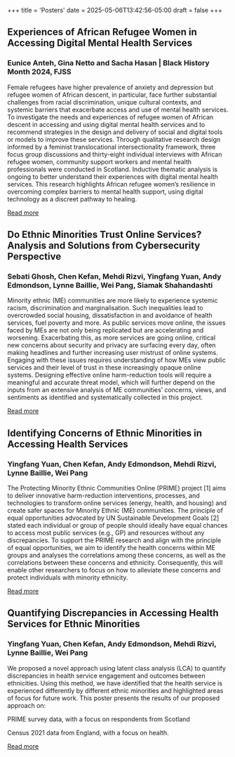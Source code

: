 +++
title = 'Posters'
date = 2025-05-06T13:42:56-05:00
draft = false
+++
## Experiences of African Refugee Women in Accessing Digital Mental Health Services
 
### Eunice Anteh, Gina Netto and Sacha Hasan | Black History Month 2024, FJSS

Female refugees have higher prevalence of anxiety and depression but refugee women of African descent, in particular, face further substantial challenges from racial discrimination, unique cultural contexts, and systemic barriers that exacerbate access and use of mental health services. To investigate the needs and experiences of refugee women of African descent in accessing and using digital mental health services and to recommend strategies in the design and delivery of social and digital tools or models to improve these services. Through qualitative research design informed by a feminist translocational intersectionality framework, three focus group discussions and thirty-eight individual interviews with African refugee women, community support workers and mental health professionals were conducted in Scotland. Inductive thematic analysis is ongoing to better understand their experiences with digital mental health services. This research highlights African refugee women’s resilience in overcoming complex barriers to mental health support, using digital technology as a discreet pathway to healing.

<a href="https://acrobat.adobe.com/id/urn:aaid:sc:us:8ef7b9b1-1ef6-4cff-b536-28154f8aa55f?viewer%21megaVerb=group-discover" target="_blank" class="btn btn-primary ">Read more</a>

## Do Ethnic Minorities Trust Online Services? Analysis and Solutions from Cybersecurity Perspective

### Sebati Ghosh, Chen Kefan, Mehdi Rizvi, Yingfang Yuan, Andy Edmondson, Lynne Baillie, Wei Pang, Siamak Shahandashti

Minority ethnic (ME) communities are more likely to experience systemic racism, discrimination and marginalisation. Such inequalities lead to overcrowded social housing, dissatisfaction in and avoidance of health services, fuel poverty and more. As public services move online, the issues faced by MEs are not only being replicated but are accelerating and worsening. Exacerbating this, as more services are going online, critical new concerns about security and privacy are surfacing every day, often making headlines and further increasing user mistrust of online systems. Engaging with these issues requires understanding of how MEs view public services and their level of trust in these increasingly opaque online systems. Designing effective online harm-reduction tools will require a meaningful and accurate threat model, which will further depend on the inputs from an extensive analysis of ME communities’ concerns, views, and sentiments as identified and systematically collected in this project.

<a href="https://www.dropbox.com/scl/fi/tv7r378g3xrv39t91f08l/SICSA-Poster-for-PRIME-website-1-1.pdf?rlkey=ofa7m95q59h8n7c1wkkqyk5c5&e=2&st=u37aeaue&dl=0" target="_blank" class="btn btn-primary ">Read more</a>

## Identifying Concerns of Ethnic Minorities in Accessing Health Services

### Yingfang Yuan, Chen Kefan, Andy Edmondson, Mehdi Rizvi,  Lynne Baillie, Wei Pang

The Protecting Minority Ethnic Communities Online (PRIME) project [1] aims to deliver innovative harm-reduction interventions, processes, and technologies to transform online services (energy, health, and housing) and create safer spaces for Minority Ethnic (ME) communities. The principle of equal opportunities advocated by UN Sustainable Development Goals [2] stated each individual or group of people should ideally have equal chances to access most public services (e.g., GP) and resources without any discrepancies. To support the PRIME research and align with the principle of equal opportunities, we aim to identify the health concerns within ME groups and analyses the correlations among these concerns, as well as the correlations between these concerns and ethnicity. Consequently, this will enable other researchers to focus on how to alleviate these concerns and protect individuals with minority ethnicity.

<a href="https://www.dropbox.com/scl/fi/9h1c9d5l2d5h5f1v4tore/A0-Poster2-for-NHS-Visit.pdf?rlkey=j69r40d03ad1rd12atq1ibmsw&e=2&st=nd4j84n9&dl=0" target="_blank" class="btn btn-primary ">Read more</a>

## Quantifying Discrepancies in Accessing Health Services for Ethnic Minorities

### Yingfang Yuan, Chen Kefan, Andy Edmondson, Mehdi Rizvi,  Lynne Baillie, Wei Pang

We proposed a novel approach using latent class analysis (LCA) to quantify discrepancies in health service engagement and outcomes between ethnicities. Using this method, we have identified that the health service is experienced differently by different ethnic minorities and highlighted areas of focus for future work. This poster presents the results of our proposed approach on:

PRIME survey data, with a focus on respondents from Scotland

Census 2021 data from England, with a focus on health.

<a href="https://www.dropbox.com/scl/fi/0i0dp3fjc3dde3200f8bu/A0-Poster1-for-NHS-Visit.pdf?rlkey=sitag6uhnvxm8l20my4yf36ju&e=2&st=okswurl7&dl=0" target="_blank" class="btn btn-primary">Read more</a>